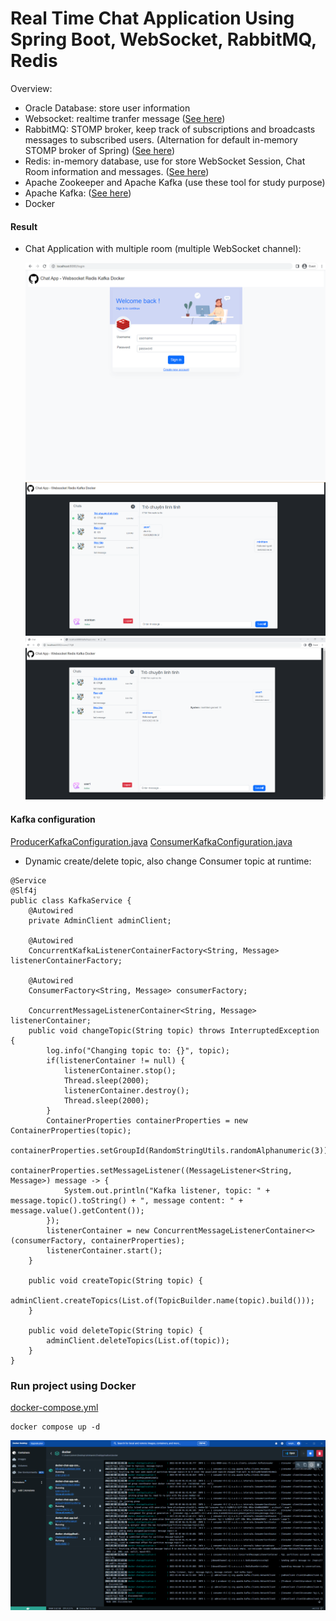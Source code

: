 # Real Time Chat Application Using Spring Boot, WebSocket, RabbitMQ, Redis
    
Overview:
- Oracle Database: store user information
- Websocket: realtime tranfer message (<a href="">See here</a>)
- RabbitMQ: STOMP broker, keep track of subscriptions and broadcasts messages to subscribed users. (Alternation for default in-memory STOMP broker of Spring) (<a href="src%2Fmain%2Fjava%2Fcom%2Fexample%2Fchatapplication%2Fconfiguration%2FWebSocketConfiguration.java">See here</a>)
- Redis: in-memory database, use for store WebSocket Session, Chat Room information and messages. (<a href="src%2Fmain%2Fjava%2Fcom%2Fexample%2Fchatapplication%2Fchatroom%2Fservice%2Fimplement">See here</a>)
- Apache Zookeeper and Apache Kafka (use these tool for study purpose)
- Apache Kafka: (<a href="src%2Fmain%2Fjava%2Fcom%2Fexample%2Fchatapplication%2Fconfiguration%2Fkafka">See here</a>)
- Docker

#### Result
- Chat Application with multiple room (multiple WebSocket channel):
    
    ![login.png](images%2Flogin.png)
    ![img.png](images%2Fimg.png)
    ![img_1.png](images%2Fimg_1.png)

#### Kafka configuration
[ProducerKafkaConfiguration.java](src%2Fmain%2Fjava%2Fcom%2Fexample%2Fchatapplication%2Fconfiguration%2Fkafka%2FProducerKafkaConfiguration.java)
[ConsumerKafkaConfiguration.java](src%2Fmain%2Fjava%2Fcom%2Fexample%2Fchatapplication%2Fconfiguration%2Fkafka%2FConsumerKafkaConfiguration.java)

- Dynamic create/delete topic, also change Consumer topic at runtime:

```agsl
@Service
@Slf4j
public class KafkaService {
    @Autowired
    private AdminClient adminClient;
    
    @Autowired
    ConcurrentKafkaListenerContainerFactory<String, Message> listenerContainerFactory;
    
    @Autowired
    ConsumerFactory<String, Message> consumerFactory;
    
    ConcurrentMessageListenerContainer<String, Message> listenerContainer;
    public void changeTopic(String topic) throws InterruptedException {
        log.info("Changing topic to: {}", topic);
        if(listenerContainer != null) {
            listenerContainer.stop();
            Thread.sleep(2000);
            listenerContainer.destroy();
            Thread.sleep(2000);
        }
        ContainerProperties containerProperties = new ContainerProperties(topic);
        containerProperties.setGroupId(RandomStringUtils.randomAlphanumeric(3));
        containerProperties.setMessageListener((MessageListener<String, Message>) message -> {
            System.out.println("Kafka listener, topic: " + message.topic().toString() + ", message content: " + message.value().getContent());
        });
        listenerContainer = new ConcurrentMessageListenerContainer<>(consumerFactory, containerProperties);
        listenerContainer.start();
    }

    public void createTopic(String topic) {
        adminClient.createTopics(List.of(TopicBuilder.name(topic).build()));
    }

    public void deleteTopic(String topic) {
        adminClient.deleteTopics(List.of(topic));
    }
}
```
        
### Run project using Docker
[docker-compose.yml](docker%2Fdocker-compose.yml)

    
    docker compose up -d
![img_5.png](images%2Fimg_5.png)


 